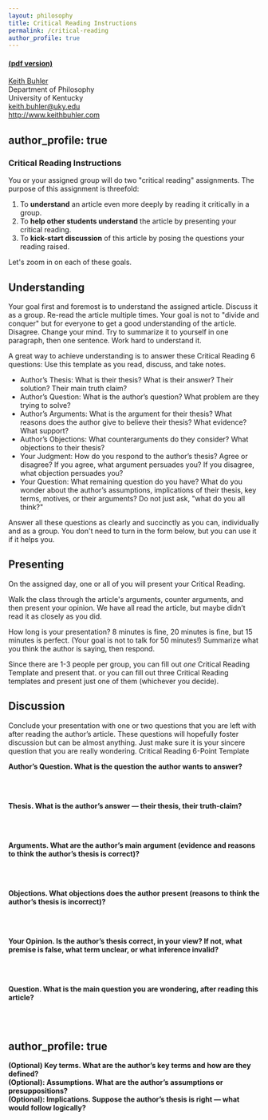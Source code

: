 ```yaml
---
layout: philosophy
title: Critical Reading Instructions
permalink: /critical-reading
author_profile: true
---
```


#### [(pdf version)](/philosophy-portal/critical-reading.pdf)

[Keith Buhler](http://keithbuhler.github.io)  
Department of Philosophy  
University of Kentucky  
keith.buhler@uky.edu  
http://www.keithbuhler.com  

author_profile: true
----

### Critical Reading Instructions 

You or your assigned group will do two "critical reading" assignments. The purpose of this assignment is threefold: 

1. To **understand** an article even more deeply by reading it critically in a group. 
2. To **help other students understand** the article by presenting your critical reading. 
3. To **kick-start discussion** of this article by posing the questions your reading raised. 

Let's zoom in on each of these goals. 

## Understanding

Your goal first and foremost is to understand the assigned article. Discuss it as a group. Re-read the article multiple times. Your goal is not to "divide and conquer" but for everyone to get a good understanding of the article. Disagree. Change your mind. Try to summarize it to yourself in one paragraph, then one sentence. Work hard to understand it.

A great way to achieve understanding is to answer these Critical Reading 6 questions: Use this template as you read, discuss, and take notes.

* Author’s Thesis: What is their thesis? What is their answer? Their solution? Their main truth claim? 
* Author’s Question: What is the author’s question? What problem are they trying to solve? 
* Author’s Arguments: What is the argument for their thesis? What reasons does the author give to believe their thesis? What evidence? What support?
* Author’s Objections: What counterarguments do they consider? What objections to their thesis?
* Your Judgment: How do you respond to the author’s thesis? Agree or disagree? If you agree, what argument persuades you? If you disagree, what objection persuades you? 
* Your Question: What remaining question do you have? What do you wonder about the author’s assumptions, implications of their thesis, key terms, motives, or their arguments? Do not just ask, "what do you all think?"

Answer all these questions as clearly and succinctly as you can, individually and as a group. You don't need to turn in the form below, but you can use it if it helps you. 

## Presenting

On the assigned day, one or all of you will present your Critical Reading.

Walk the class through the article's arguments, counter arguments, and then present your opinion. We have all read the article, but maybe didn’t read it as closely as you did.  

How long is your presentation? 8 minutes is fine, 20 minutes is fine, but 15 minutes is perfect. (Your goal is not to talk for 50 minutes!) Summarize what you think the author is saying, then respond. 

Since there are 1-3 people per group, you can fill out *one* Critical Reading Template and present that. or you can fill out three Critical Reading templates and present just one of them (whichever you decide). 


## Discussion

Conclude your presentation with one or two questions that you are left with after reading the author’s article. These questions will hopefully foster discussion but can be almost anything. Just make sure it is your sincere question that you are really wondering. 
Critical Reading 6-Point Template

**Author’s Question. What is the question the author wants to answer?**

<br>

<br>

**Thesis. What is the author’s answer —  their thesis, their truth-claim?**

<br>

<br>

**Arguments. What are the author’s main argument (evidence and reasons to think the author’s thesis is correct)?** 

<br>

<br>

**Objections. What objections does the author present (reasons to think the author’s thesis is incorrect)?** 

<br>

<br>

**Your Opinion. Is the author’s thesis correct, in your view? If not, what premise is false, what term unclear, or what inference invalid?** 


<br>

<br>

**Question. What is the main question you are wondering, after reading this article?** 


<br>

<br>

author_profile: true
---- 

**(Optional) Key terms. What are the author’s key terms and how are they defined?**
<br>
**(Optional): Assumptions. What are the author’s assumptions or presuppositions?**
<br>
**(Optional): Implications. Suppose the author’s thesis is right — what would follow logically?**
<br>

